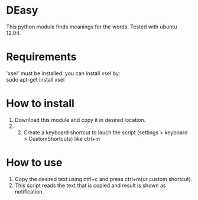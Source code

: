 DEasy 
=====  
This python module finds meanings for the words. Tested with ubuntu 12.04.    


Requirements 
============ 
'xsel' must be installed. you can install xsel by:   
  sudo apt-get install xsel   


How to install 
============== 
1. Download this module and copy it in desired location. 
2. 2. Create a keyboard shortcut to lauch the script (settings > keyboard > CustomShortcuts) like ctrl+m   


How to use 
=========== 
1. Copy the desired text using ctrl+c and press ctrl+m(ur custom shortcut). 
2. This script reads the text that is copied and result is shown as notification.
